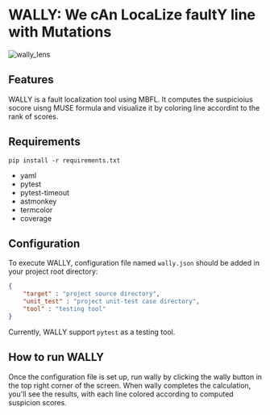 # WALLY: We cAn LocaLize faultY line with Mutations

![wally_lens](https://github.com/yheechan/WALLY/assets/97732494/48c77a85-ecaf-4c4a-9a4b-8ba5ffaca3f8)

## Features

WALLY is a fault localization tool using MBFL. It computes the suspicioius socore uisng MUSE formula and visualize it by coloring line accordint to the rank of scores.

## Requirements
```
pip install -r requirements.txt
```
- yaml
- pytest
- pytest-timeout
- astmonkey
- termcolor
- coverage


## Configuration

To execute WALLY, configuration file named `wally.json` should be added in your project root directory:
```json
{
    "target" : "project source directory",
    "unit_test" : "project unit-test case directory",
    "tool" : "testing tool"
}
```
Currently, WALLY support `pytest` as a testing tool.

## How to run WALLY

Once the configuration file is set up, run wally by clicking the wally button in the top right corner of the screen.
When wally completes the calculation, you'll see the results, with each line colored according to computed suspicion scores.
